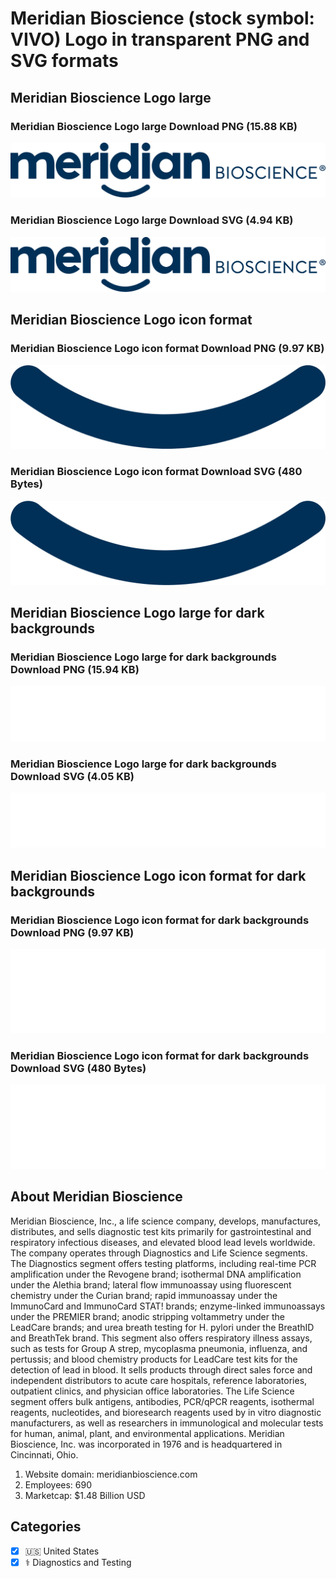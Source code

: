 # Meridian Bioscience (stock symbol: VIVO) Logo in transparent PNG and SVG formats

## Meridian Bioscience Logo large

### Meridian Bioscience Logo large Download PNG (15.88 KB)

![Meridian Bioscience Logo large Download PNG (15.88 KB)](/img/orig/VIVO_BIG-8239a0d8.png)

### Meridian Bioscience Logo large Download SVG (4.94 KB)

![Meridian Bioscience Logo large Download SVG (4.94 KB)](/img/orig/VIVO_BIG-fbef6e02.svg)

## Meridian Bioscience Logo icon format

### Meridian Bioscience Logo icon format Download PNG (9.97 KB)

![Meridian Bioscience Logo icon format Download PNG (9.97 KB)](/img/orig/VIVO-5e0a67ec.png)

### Meridian Bioscience Logo icon format Download SVG (480 Bytes)

![Meridian Bioscience Logo icon format Download SVG (480 Bytes)](/img/orig/VIVO-232d1dce.svg)

## Meridian Bioscience Logo large for dark backgrounds

### Meridian Bioscience Logo large for dark backgrounds Download PNG (15.94 KB)

![Meridian Bioscience Logo large for dark backgrounds Download PNG (15.94 KB)](/img/orig/VIVO_BIG.D-1ad2cfbc.png)

### Meridian Bioscience Logo large for dark backgrounds Download SVG (4.05 KB)

![Meridian Bioscience Logo large for dark backgrounds Download SVG (4.05 KB)](/img/orig/VIVO_BIG.D-43bbbe03.svg)

## Meridian Bioscience Logo icon format for dark backgrounds

### Meridian Bioscience Logo icon format for dark backgrounds Download PNG (9.97 KB)

![Meridian Bioscience Logo icon format for dark backgrounds Download PNG (9.97 KB)](/img/orig/VIVO.D-d2632a6d.png)

### Meridian Bioscience Logo icon format for dark backgrounds Download SVG (480 Bytes)

![Meridian Bioscience Logo icon format for dark backgrounds Download SVG (480 Bytes)](/img/orig/VIVO.D-613e5206.svg)

## About Meridian Bioscience

Meridian Bioscience, Inc., a life science company, develops, manufactures, distributes, and sells diagnostic test kits primarily for gastrointestinal and respiratory infectious diseases, and elevated blood lead levels worldwide. The company operates through Diagnostics and Life Science segments. The Diagnostics segment offers testing platforms, including real-time PCR amplification under the Revogene brand; isothermal DNA amplification under the Alethia brand; lateral flow immunoassay using fluorescent chemistry under the Curian brand; rapid immunoassay under the ImmunoCard and ImmunoCard STAT! brands; enzyme-linked immunoassays under the PREMIER brand; anodic stripping voltammetry under the LeadCare brands; and urea breath testing for H. pylori under the BreathID and BreathTek brand. This segment also offers respiratory illness assays, such as tests for Group A strep, mycoplasma pneumonia, influenza, and pertussis; and blood chemistry products for LeadCare test kits for the detection of lead in blood. It sells products through direct sales force and independent distributors to acute care hospitals, reference laboratories, outpatient clinics, and physician office laboratories. The Life Science segment offers bulk antigens, antibodies, PCR/qPCR reagents, isothermal reagents, nucleotides, and bioresearch reagents used by in vitro diagnostic manufacturers, as well as researchers in immunological and molecular tests for human, animal, plant, and environmental applications. Meridian Bioscience, Inc. was incorporated in 1976 and is headquartered in Cincinnati, Ohio.

1. Website domain: meridianbioscience.com
2. Employees: 690
3. Marketcap: $1.48 Billion USD


## Categories
- [x] 🇺🇸 United States
- [x] ⚕️ Diagnostics and Testing

